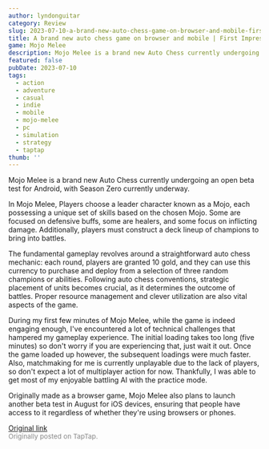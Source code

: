 ```yaml
---
author: lyndonguitar
category: Review
slug: 2023-07-10-a-brand-new-auto-chess-game-on-browser-and-mobile-first-impressions-mojo-melee
title: A brand new auto chess game on browser and mobile | First Impressions - Mojo Melee
game: Mojo Melee
description: Mojo Melee is a brand new Auto Chess currently undergoing an open beta test for Android, with Season Zero currently underway.
featured: false
pubDate: 2023-07-10
tags:
  - action
  - adventure
  - casual
  - indie
  - mobile
  - mojo-melee
  - pc
  - simulation
  - strategy
  - taptap
thumb: ''
---
```


Mojo Melee is a brand new Auto Chess currently undergoing an open beta test for Android, with Season Zero currently underway.

In Mojo Melee, Players choose a leader character known as a Mojo, each possessing a unique set of skills based on the chosen Mojo. Some are focused on defensive buffs, some are healers, and some focus on inflicting damage. Additionally, players must construct a deck lineup of champions to bring into battles.

The fundamental gameplay revolves around a straightforward auto chess mechanic: each round, players are granted 10 gold, and they can use this currency to purchase and deploy from a selection of three random champions or abilities. Following auto chess conventions, strategic placement of units becomes crucial, as it determines the outcome of battles. Proper resource management and clever utilization are also vital aspects of the game.

During my first few minutes of Mojo Melee, while the game is indeed engaging enough, I've encountered a lot of technical challenges that hampered my gameplay experience. The initial loading takes too long (five minutes) so don't worry if you are experiencing that, just wait it out. Once the game loaded up however, the subsequent loadings were much faster.  Also, matchmaking for me is currently unplayable due to the lack of players, so don't expect a lot of multiplayer action for now. Thankfully, I was able to get most of my enjoyable battling AI with the practice mode.

Originally made as a browser game, Mojo Melee also plans to launch another beta test in August for iOS devices, ensuring that people have access to it regardless of whether they're using browsers or phones.

[Original link](https://m.taptap.io/post/5979513?share_id=2fa0fdede910&utm_medium=share&utm_source=discord)<br><span style="font-size: 0.95em; color: #888;">Originally posted on TapTap.</span>